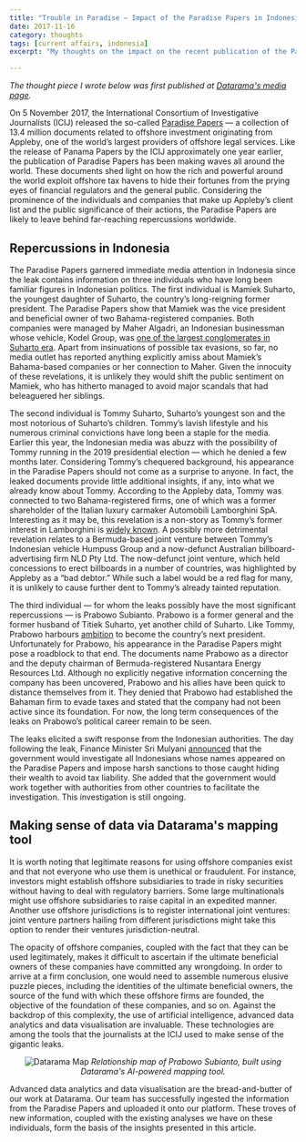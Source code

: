 ```yaml
---
title: "Trouble in Paradise — Impact of the Paradise Papers in Indonesia"
date: 2017-11-16
category: thoughts
tags: [current affairs, indonesia]
excerpt: "My thoughts on the impact on the recent publication of the Paradise Papers in the Indonesian politics"

---
```


_The thought piece I wrote below was first published at [Datarama's media page](https://datarama.com/index.php/media/)._


On 5 November 2017, the International Consortium of Investigative Journalists (ICIJ) released the so-called [Paradise Papers](https://www.icij.org/investigations/paradise-papers/) — a collection of 13.4 million documents related to offshore investment originating from Appleby, one of the world’s largest providers of offshore legal services. Like the release of Panama Papers by the ICIJ approximately one year earlier, the publication of Paradise Papers has been making waves all around the world. These documents shed light on how the rich and powerful around the world exploit offshore tax havens to hide their fortunes from the prying eyes of financial regulators and the general public. Considering the prominence of the individuals and companies that make up Appleby’s client list and the public significance of their actions, the Paradise Papers are likely to leave behind far-reaching repercussions worldwide.

## Repercussions in Indonesia

The Paradise Papers garnered immediate media attention in Indonesia since the leak contains information on three individuals who have long been familiar figures in Indonesian politics. The first individual is Mamiek Suharto, the youngest daughter of Suharto, the country’s long-reigning former president. The Paradise Papers show that Mamiek was the vice president and beneficial owner of two Bahama-registered companies. Both companies were managed by Maher Algadri, an Indonesian businessman whose vehicle, Kodel Group, was [one of the largest conglomerates in Suharto era](https://www.forbes.com/sites/forbesasia/2014/03/03/indonesias-fahira-idris-takes-aim-with-her-popular-shooting-club/#1e03f268717e). Apart from insinuations of possible tax evasions, so far, no media outlet has reported anything explicitly amiss about Mamiek’s Bahama-based companies or her connection to Maher. Given the innocuity of these revelations, it is unlikely they would shift the public sentiment on Mamiek, who has hitherto managed to avoid major scandals that had beleaguered her siblings.

The second individual is Tommy Suharto, Suharto’s youngest son and the most notorious of Suharto’s children. Tommy’s lavish lifestyle and his numerous criminal convictions have long been a staple for the media. Earlier this year, the Indonesian media was abuzz with the possibility of Tommy running in the 2019 presidential election — which he denied a few months later. Considering Tommy’s chequered background, his appearance in the Paradise Papers should not come as a surprise to anyone. In fact, the leaked documents provide little additional insights, if any, into what we already know about Tommy. According to the Appleby data, Tommy was connected to two Bahama-registered firms, one of which was a former shareholder of the Italian luxury carmaker Automobili Lamborghini SpA. Interesting as it may be, this revelation is a non-story as Tommy’s former interest in Lamborghini is [widely known](http://www.independent.co.uk/news/business/vw-to-buy-lamborghini-from-son-of-suharto-1164653.html). A possibly more detrimental revelation relates to a Bermuda-based joint venture between Tommy’s Indonesian vehicle Humpuss Group and a now-defunct Australian billboard-advertising firm NLD Pty Ltd. The now-defunct joint venture, which held concessions to erect billboards in a number of countries, was highlighted by Appleby as a “bad debtor.” While such a label would be a red flag for many, it is unlikely to cause further dent to Tommy’s already tainted reputation.

The third individual — for whom the leaks possibly have the most significant repercussions — is Prabowo Subianto. Prabowo is a former general and the former husband of Titiek Suharto, yet another child of Suharto. Like Tommy, Prabowo harbours [ambition](https://jakartaglobe.id/context/prabowo-campaigns-anies-sandiaga-hints-hell-run-2019-presidential-election) to become the country’s next president. Unfortunately for Prabowo, his appearance in the Paradise Papers might pose a roadblock to that end. The documents name Prabowo as a director and the deputy chairman of Bermuda-registered Nusantara Energy Resources Ltd. Although no explicitly negative information concerning the company has been uncovered, Prabowo and his allies have been quick to distance themselves from it. They denied that Prabowo had established the Bahaman firm to evade taxes and stated that the company had not been active since its foundation. For now, the long term consequences of the leaks on Prabowo’s political career remain to be seen.

The leaks elicited a swift response from the Indonesian authorities. The day following the leak, Finance Minister Sri Mulyani [announced](https://www.cnnindonesia.com/ekonomi/20171106135533-78-253767/sri-mulyani-akan-memelototi-pajak-penghuni-paradise-papers?) that the government would investigate all Indonesians whose names appeared on the Paradise Papers and impose harsh sanctions to those caught hiding their wealth to avoid tax liability. She added that the government would work together with authorities from other countries to facilitate the investigation. This investigation is still ongoing.

## Making sense of data via Datarama's mapping tool

It is worth noting that legitimate reasons for using offshore companies exist and that not everyone who use them is unethical or fraudulent. For instance, investors might establish offshore subsidiaries to trade in risky securities without having to deal with regulatory barriers. Some large multinationals might use offshore subsidiaries to raise capital in an expedited manner. Another use offshore jurisdictions is to register international joint ventures: joint venture partners hailing from different jurisdictions might take this option to render their ventures jurisdiction-neutral.

The opacity of offshore companies, coupled with the fact that they can be used legitimately, makes it difficult to ascertain if the ultimate beneficial owners of these companies have committed any wrongdoing. In order to arrive at a firm conclusion, one would need to assemble numerous elusive puzzle pieces, including the identities of the ultimate beneficial owners, the source of the fund with which these offshore firms are founded, the objective of the foundation of these companies, and so on. Against the backdrop of this complexity, the use of artificial intelligence, advanced data analytics and data visualisation are invaluable. These technologies are among the tools that the journalists at the ICIJ used to make sense of the gigantic leaks.

<p style="text-align: center;">
<img src="https://cdn-images-1.medium.com/max/1600/0*BTGjgXoBh87jxeyU." alt="Datarama Map">
<i>Relationship map of Prabowo Subianto, built using Datarama's AI-powered mapping tool.</i>
</p>

Advanced data analytics and data visualisation are the bread-and-butter of our work at Datarama. Our team has successfully ingested the information from the Paradise Papers and uploaded it onto our platform. These troves of new information, coupled with the existing analyses we have on these individuals, form the basis of the insights presented in this article.
